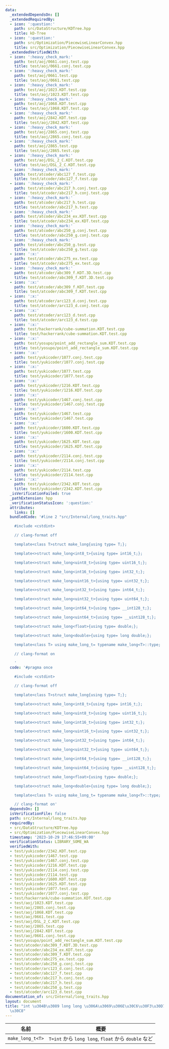 ```yaml
---
data:
  _extendedDependsOn: []
  _extendedRequiredBy:
  - icon: ':question:'
    path: src/DataStructure/KDTree.hpp
    title: kD-Tree
  - icon: ':question:'
    path: src/Optimization/PiecewiseLinearConvex.hpp
    title: src/Optimization/PiecewiseLinearConvex.hpp
  _extendedVerifiedWith:
  - icon: ':heavy_check_mark:'
    path: test/aoj/0661.conj.test.cpp
    title: test/aoj/0661.conj.test.cpp
  - icon: ':heavy_check_mark:'
    path: test/aoj/0661.test.cpp
    title: test/aoj/0661.test.cpp
  - icon: ':heavy_check_mark:'
    path: test/aoj/1023.KDT.test.cpp
    title: test/aoj/1023.KDT.test.cpp
  - icon: ':heavy_check_mark:'
    path: test/aoj/1068.KDT.test.cpp
    title: test/aoj/1068.KDT.test.cpp
  - icon: ':heavy_check_mark:'
    path: test/aoj/2842.KDT.test.cpp
    title: test/aoj/2842.KDT.test.cpp
  - icon: ':heavy_check_mark:'
    path: test/aoj/2865.conj.test.cpp
    title: test/aoj/2865.conj.test.cpp
  - icon: ':heavy_check_mark:'
    path: test/aoj/2865.test.cpp
    title: test/aoj/2865.test.cpp
  - icon: ':heavy_check_mark:'
    path: test/aoj/DSL_2_C.KDT.test.cpp
    title: test/aoj/DSL_2_C.KDT.test.cpp
  - icon: ':heavy_check_mark:'
    path: test/atcoder/abc127_f.test.cpp
    title: test/atcoder/abc127_f.test.cpp
  - icon: ':heavy_check_mark:'
    path: test/atcoder/abc217_h.conj.test.cpp
    title: test/atcoder/abc217_h.conj.test.cpp
  - icon: ':heavy_check_mark:'
    path: test/atcoder/abc217_h.test.cpp
    title: test/atcoder/abc217_h.test.cpp
  - icon: ':heavy_check_mark:'
    path: test/atcoder/abc234_ex.KDT.test.cpp
    title: test/atcoder/abc234_ex.KDT.test.cpp
  - icon: ':heavy_check_mark:'
    path: test/atcoder/abc250_g.conj.test.cpp
    title: test/atcoder/abc250_g.conj.test.cpp
  - icon: ':heavy_check_mark:'
    path: test/atcoder/abc250_g.test.cpp
    title: test/atcoder/abc250_g.test.cpp
  - icon: ':x:'
    path: test/atcoder/abc275_ex.test.cpp
    title: test/atcoder/abc275_ex.test.cpp
  - icon: ':heavy_check_mark:'
    path: test/atcoder/abc309_f.KDT.3D.test.cpp
    title: test/atcoder/abc309_f.KDT.3D.test.cpp
  - icon: ':x:'
    path: test/atcoder/abc309_f.KDT.test.cpp
    title: test/atcoder/abc309_f.KDT.test.cpp
  - icon: ':x:'
    path: test/atcoder/arc123_d.conj.test.cpp
    title: test/atcoder/arc123_d.conj.test.cpp
  - icon: ':x:'
    path: test/atcoder/arc123_d.test.cpp
    title: test/atcoder/arc123_d.test.cpp
  - icon: ':x:'
    path: test/hackerrank/cube-summation.KDT.test.cpp
    title: test/hackerrank/cube-summation.KDT.test.cpp
  - icon: ':x:'
    path: test/yosupo/point_add_rectangle_sum.KDT.test.cpp
    title: test/yosupo/point_add_rectangle_sum.KDT.test.cpp
  - icon: ':x:'
    path: test/yukicoder/1077.conj.test.cpp
    title: test/yukicoder/1077.conj.test.cpp
  - icon: ':x:'
    path: test/yukicoder/1077.test.cpp
    title: test/yukicoder/1077.test.cpp
  - icon: ':x:'
    path: test/yukicoder/1216.KDT.test.cpp
    title: test/yukicoder/1216.KDT.test.cpp
  - icon: ':x:'
    path: test/yukicoder/1467.conj.test.cpp
    title: test/yukicoder/1467.conj.test.cpp
  - icon: ':x:'
    path: test/yukicoder/1467.test.cpp
    title: test/yukicoder/1467.test.cpp
  - icon: ':x:'
    path: test/yukicoder/1600.KDT.test.cpp
    title: test/yukicoder/1600.KDT.test.cpp
  - icon: ':x:'
    path: test/yukicoder/1625.KDT.test.cpp
    title: test/yukicoder/1625.KDT.test.cpp
  - icon: ':x:'
    path: test/yukicoder/2114.conj.test.cpp
    title: test/yukicoder/2114.conj.test.cpp
  - icon: ':x:'
    path: test/yukicoder/2114.test.cpp
    title: test/yukicoder/2114.test.cpp
  - icon: ':x:'
    path: test/yukicoder/2342.KDT.test.cpp
    title: test/yukicoder/2342.KDT.test.cpp
  _isVerificationFailed: true
  _pathExtension: hpp
  _verificationStatusIcon: ':question:'
  attributes:
    links: []
  bundledCode: '#line 2 "src/Internal/long_traits.hpp"

    #include <cstdint>

    // clang-format off

    template<class T>struct make_long{using type= T;};

    template<>struct make_long<int8_t>{using type= int16_t;};

    template<>struct make_long<uint8_t>{using type= uint16_t;};

    template<>struct make_long<int16_t>{using type= int32_t;};

    template<>struct make_long<uint16_t>{using type= uint32_t;};

    template<>struct make_long<int32_t>{using type= int64_t;};

    template<>struct make_long<uint32_t>{using type= uint64_t;};

    template<>struct make_long<int64_t>{using type= __int128_t;};

    template<>struct make_long<uint64_t>{using type= __uint128_t;};

    template<>struct make_long<float>{using type= double;};

    template<>struct make_long<double>{using type= long double;};

    template<class T> using make_long_t= typename make_long<T>::type;

    // clang-format on

    '
  code: '#pragma once

    #include <cstdint>

    // clang-format off

    template<class T>struct make_long{using type= T;};

    template<>struct make_long<int8_t>{using type= int16_t;};

    template<>struct make_long<uint8_t>{using type= uint16_t;};

    template<>struct make_long<int16_t>{using type= int32_t;};

    template<>struct make_long<uint16_t>{using type= uint32_t;};

    template<>struct make_long<int32_t>{using type= int64_t;};

    template<>struct make_long<uint32_t>{using type= uint64_t;};

    template<>struct make_long<int64_t>{using type= __int128_t;};

    template<>struct make_long<uint64_t>{using type= __uint128_t;};

    template<>struct make_long<float>{using type= double;};

    template<>struct make_long<double>{using type= long double;};

    template<class T> using make_long_t= typename make_long<T>::type;

    // clang-format on'
  dependsOn: []
  isVerificationFile: false
  path: src/Internal/long_traits.hpp
  requiredBy:
  - src/DataStructure/KDTree.hpp
  - src/Optimization/PiecewiseLinearConvex.hpp
  timestamp: '2023-10-29 17:46:55+09:00'
  verificationStatus: LIBRARY_SOME_WA
  verifiedWith:
  - test/yukicoder/2342.KDT.test.cpp
  - test/yukicoder/1467.test.cpp
  - test/yukicoder/1467.conj.test.cpp
  - test/yukicoder/1216.KDT.test.cpp
  - test/yukicoder/2114.conj.test.cpp
  - test/yukicoder/2114.test.cpp
  - test/yukicoder/1600.KDT.test.cpp
  - test/yukicoder/1625.KDT.test.cpp
  - test/yukicoder/1077.test.cpp
  - test/yukicoder/1077.conj.test.cpp
  - test/hackerrank/cube-summation.KDT.test.cpp
  - test/aoj/1023.KDT.test.cpp
  - test/aoj/2865.conj.test.cpp
  - test/aoj/1068.KDT.test.cpp
  - test/aoj/0661.test.cpp
  - test/aoj/DSL_2_C.KDT.test.cpp
  - test/aoj/2865.test.cpp
  - test/aoj/2842.KDT.test.cpp
  - test/aoj/0661.conj.test.cpp
  - test/yosupo/point_add_rectangle_sum.KDT.test.cpp
  - test/atcoder/abc309_f.KDT.3D.test.cpp
  - test/atcoder/abc234_ex.KDT.test.cpp
  - test/atcoder/abc309_f.KDT.test.cpp
  - test/atcoder/abc275_ex.test.cpp
  - test/atcoder/abc250_g.conj.test.cpp
  - test/atcoder/arc123_d.conj.test.cpp
  - test/atcoder/abc127_f.test.cpp
  - test/atcoder/abc217_h.conj.test.cpp
  - test/atcoder/abc217_h.test.cpp
  - test/atcoder/abc250_g.test.cpp
  - test/atcoder/arc123_d.test.cpp
documentation_of: src/Internal/long_traits.hpp
layout: document
title: "int \u304B\u3089 long long \u306A\u3069\u306E\u30C6\u30F3\u30D7\u30EC\u30FC\
  \u30C8"
---
```


| 名前                 | 概要                                                                                             |
| ------------------- | ------------------------------------------------------------------------------------------------ |
| `make_long_t<T>`| `T=int` から `long long`, `float` から `double` など |